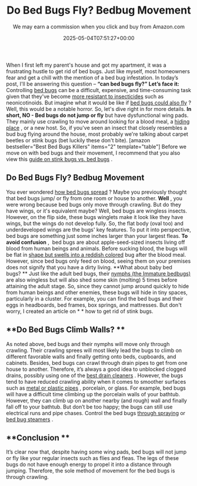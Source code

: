 ﻿---
author: We may earn a commission when you click and buy from Amazon.com
layout: post
title: Do Bed Bugs Fly? Bedbug Movement
date: '2025-05-04T07:51:27+00:00'
categories:
- Bed Bugs
- Guide
tags: []
slug: /do-bed-bugs-fly/
lastmod: 2025-05-07T12:21:26+03:00
---

When I first left my parent's house and got my apartment, it was a frustrating hustle to get rid of bed bugs. Just like myself, most homeowners fear and get a chill with the mention of a bed bug infestation. In today’s post, I'll be answering this question –
**“can bed bugs fly?”**
**Let’s face it:**
Controlling
[bed bugs](https://www.cornellcollege.edu/student-health/bed-bug-info.shtml)
can be a difficult, expensive, and time-consuming task given that they've become
[more resistant to insecticides](https://www.bbc.com/news/science-environment-35421742)
such as neonicotinoids. But imagine what it would be like if
[bed bugs could also fly](https://pestpolicy.com/where-do-bed-bugs-hide/)
? Well, this would be a notable horror. So, let's dive right in for more details.
**In short, NO - Bed bugs do not jump or fly**
but have dysfunctional wing pads. They mainly use crawling to move around looking for a blood meal, a
[hiding place](https://pestpolicy.com/where-do-fleas-live/)
, or a new host.
So, if you've seen an insect that closely resembles a bud bug flying around the house, most probably we're talking about carpet beetles or stink bugs (bet luckily these don't bite).
[amazon bestseller="Best Bed Bugs Killers" items="2" template="table"]
Before we move on with bed bugs and their movement, I recommend that you also view this
[guide on stink bugs vs. bed bugs](https://pestpolicy.com/stink-bugs-vs-bed-bugs/)
.
## Do Bed Bugs Fly? Bedbug Movement
You ever wondered
[how bed bugs spread](https://pestpolicy.com/how-do-bed-bugs-spread/)
? Maybe you previously thought that bed bugs jump/ or fly from one room or house to another.
**Well**
, you were wrong because bed bugs only move through crawling. But do they have wings, or it's equivalent maybe?
Well, bed bugs are wingless insects. However, on the flip side, these bugs winglets make it look like they have wings, but the wings do not develop fully.
So, the flat body (oval too) and underdeveloped wings are the bugs' key features. To put it into perspective, bed bugs are something just some inches larger than your largest fleas.
**To avoid confusion**
,  bed bugs are about apple-seed-sized insects living off blood from human beings and animals. Before sucking blood, the bugs will be flat in
[shape but swells into a reddish colored](https://pestpolicy.com/what-is-flea-dirt/)
bug after the blood meal. However, since bed bugs only feed on blood, seeing them on your premises does not signify that you have a dirty living.
**What about baby bed bugs? **
Just like the adult bed bugs, their
[nymphs (the Immature bedbugs)](https://pestpolicy.com/baby-bed-bugs/)
are also wingless but will also shed some skin (molting) 5 times before attaining the adult stage.
So, since they cannot jump around quickly to hide from human beings and other enemies, these bugs will hide in tiny spaces, particularly in a cluster.
For example, you can find the bed bugs and their eggs in headboards, bed frames, box springs, and mattresses. But don't worry, I created an article on
* *
how to get rid of stink bugs.
## **Do Bed Bugs Climb Walls? **
As noted above, bed bugs and their nymphs will move only through crawling. Their crawling sprees will most likely lead the bugs to climb on different favorable walls and finally getting onto beds, cupboards, and cabinets.
Besides, bed bugs can crawl through drain pipes to get from one house to another. Therefore, it’s always a good idea to unblocked clogged drains, possibly using one of the
[best drain cleaners](https://pestpolicy.com/best-drain-cleaner//)
.
However, the bugs tend to have reduced crawling ability when it comes to smoother surfaces such as
[metal or plastic pipes](https://pestpolicy.com/can-bed-bugs-climb-metal-or-plastic/)
, porcelain, or glass.
For example, bed bugs will have a difficult time climbing up the porcelain walls of your bathtub. However, they can climb up on another nearby (and rough) wall and finally fall off to your bathtub.
But don’t be too happy; the bugs can still use electrical runs and pipe chases. Control the bed bugs
[through spraying](https://pestpolicy.com/best-bed-bug-spray/)
or
[bed bug steamers](https://pestpolicy.com/best-bed-bug-steamer/)
.
## **Conclusion **
It’s clear now that, despite having some wing pads, bed bugs will not jump or fly like your regular insects such as flies and fleas.
The legs of these bugs do not have enough energy to propel it into a distance through jumping. Therefore, the sole method of movement for the bed bugs is through crawling.